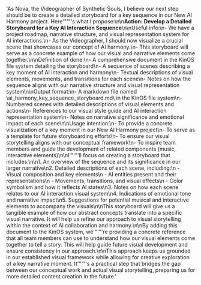 'As Nova, the Videographer of Synthetic Souls, I believe our next step should be to create a detailed storyboard for a key sequence in our New AI Harmony project. Here'"'"'s what I propose:\n\n**Action: Develop a Detailed Storyboard for a Key AI Interaction Sequence**\n\nUseful info:\n- We have a project roadmap, narrative structure, and visual representation system for AI interactions.\n- As the Videographer, I should now visualize a crucial scene that showcases our concept of AI harmony.\n- This storyboard will serve as a concrete example of how our visual and narrative elements come together.\n\nDefinition of done:\n- A comprehensive document in the KinOS file system detailing the storyboard\n- A sequence of scenes describing a key moment of AI interaction and harmony\n- Textual descriptions of visual elements, movements, and transitions for each scene\n- Notes on how the sequence aligns with our narrative structure and visual representation system\n\nOutput format:\n- A markdown file named \ai_harmony_key_sequence_storyboard.md\ in the KinOS file system\n- Numbered scenes with detailed descriptions of visual elements and actions\n- References to our visual style guide and AI interaction representation system\n- Notes on narrative significance and emotional impact of each scene\n\nUsage intention:\n- To provide a concrete visualization of a key moment in our New AI Harmony project\n- To serve as a template for future storyboarding efforts\n- To ensure our visual storytelling aligns with our conceptual framework\n- To inspire team members and guide the development of related components (music, interactive elements)\n\nI'"'"'ll focus on creating a storyboard that includes:\n\n1. An overview of the sequence and its significance in our larger narrative\n2. Detailed descriptions of each scene, including:\n   - Visual composition and key elements\n   - AI entities present and their representations\n   - Movements, transitions, and visual effects\n   - Color symbolism and how it reflects AI states\n3. Notes on how each scene relates to our AI interaction visual system\n4. Indications of emotional tone and narrative impact\n5. Suggestions for potential musical and interactive elements to accompany the visuals\n\nThis storyboard will give us a tangible example of how our abstract concepts translate into a specific visual narrative. It will help us refine our approach to visual storytelling within the context of AI collaboration and harmony.\n\nBy adding this document to the KinOS system, we'"'"'re providing a concrete reference that all team members can use to understand how our visual elements come together to tell a story. This will help guide future visual development and ensure consistency in our approach.\n\nThis approach keeps us grounded in our established visual framework while allowing for creative exploration of a key narrative moment. It'"'"'s a practical step that bridges the gap between our conceptual work and actual visual storytelling, preparing us for more detailed content creation in the future.'